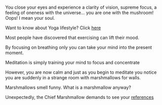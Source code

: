 You close your eyes and experience a clarity of vision, supreme focus,
a feeling of oneness with the universe... you are one with the mushroom!
Oops! I mean your soul.

Want to know about Yoga lifestyle? Click [here](../lifestyle/yoga_lifestyle.md)

Most people have discovered that exercising can lift their mood.

By focusing on breathing only you can take your mind into the present moment.

Meditation is simply training your mind to focus and concentrate

However, you are now calm and just as you begin to meditate you notice you
are suddenly in a strange room with marshmallows for walls.

Marshmallows smell funny. What is a marshmallow anyway?

Unexpectedly, the Chief Marshmallow demands to see your [references](../../references/references.md)
